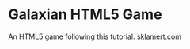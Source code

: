 Galaxian HTML5 Game
===================
An HTML5 game following this tutorial. [sklamert.com](http://blog.sklambert.com/html5-canvas-game-panning-a-background/)